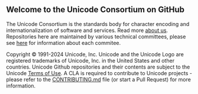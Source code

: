 ## Welcome to the Unicode Consortium on GitHub

The Unicode Consortium is the standards body for character encoding and internationalization of software and services. Read more [about us](https://unicode.org/).
Repositories here are maintained by various technical committees, please see [here](https://www.unicode.org/main.html) for information about each commitee.

Copyright © 1991-2024 Unicode, Inc. Unicode and the Unicode Logo are registered trademarks of Unicode, Inc. in the United States and other countries. Unicode Github repositories and their contents are subject to the Unicode [Terms of Use](https://www.unicode.org/copyright.html). A CLA is required to contribute to Unicode projects - please refer to the [CONTRIBUTING.md](https://github.com/unicode-org/.github/blob/main/.github/CONTRIBUTING.md) file (or start a Pull Request) for more information.
